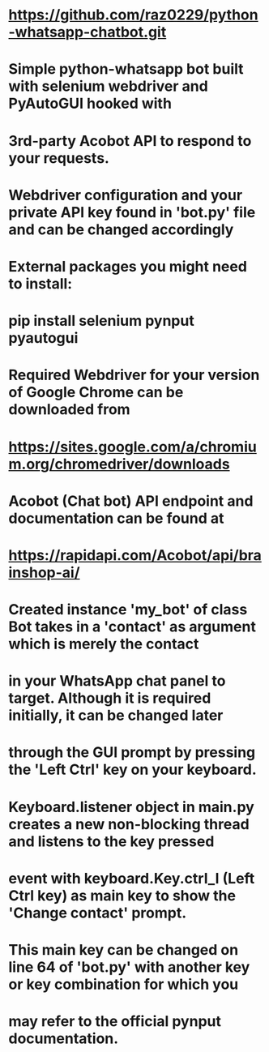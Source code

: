 # https://github.com/raz0229/python-whatsapp-chatbot.git
#
# Simple python-whatsapp bot built with selenium webdriver and PyAutoGUI hooked with
# 3rd-party Acobot API to respond to your requests.
# Webdriver configuration and your private API key found in 'bot.py' file and can be changed accordingly
#
# External packages you might need to install:
# pip install selenium pynput pyautogui
#
# Required Webdriver for your version of Google Chrome can be downloaded from
# https://sites.google.com/a/chromium.org/chromedriver/downloads
#
# Acobot (Chat bot) API endpoint and documentation can be found at
# https://rapidapi.com/Acobot/api/brainshop-ai/
#
# Created instance 'my_bot' of class Bot takes in a 'contact' as argument which is merely the contact
# in your WhatsApp chat panel to target. Although it is required initially, it can be changed later
# through the GUI prompt by pressing the 'Left Ctrl' key on your keyboard.
#
# Keyboard.listener object in main.py creates a new non-blocking thread and listens to the key pressed
# event with keyboard.Key.ctrl_l (Left Ctrl key) as main key to show the 'Change contact' prompt.
# This main key can be changed on line 64 of 'bot.py' with another key or key combination for which you
# may refer to the official pynput documentation.
